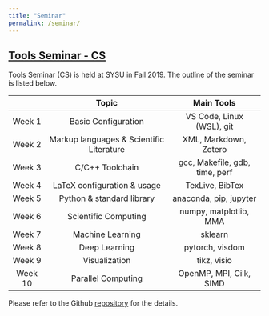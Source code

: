 ```yaml
---
title: "Seminar"
permalink: /seminar/
---
```


## [Tools Seminar - CS](https://github.com/chhzh123/ToolsSeminar-CS)

Tools Seminar (CS) is held at SYSU in Fall 2019. The outline of the seminar is listed below.

|  | Topic | Main Tools |
| :--: | :--: | :--: |
| Week 1 | Basic Configuration | VS Code, Linux (WSL), git |
| Week 2 | Markup languages & Scientific Literature | XML, Markdown, Zotero |
| Week 3 | C/C++ Toolchain | gcc, Makefile, gdb, time, perf |
| Week 4 | LaTeX configuration & usage | TexLive, BibTex |
| Week 5 | Python & standard library | anaconda, pip, jupyter |
| Week 6 | Scientific Computing | numpy, matplotlib, MMA |
| Week 7 | Machine Learning | sklearn |
| Week 8 | Deep Learning | pytorch, visdom |
| Week 9 | Visualization | tikz, visio |
| Week 10 | Parallel Computing | OpenMP, MPI, Cilk, SIMD |

Please refer to the Github [repository](https://github.com/chhzh123/ToolsSeminar-CS) for the details.